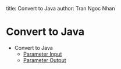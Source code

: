 title: Convert to Java
author: Tran Ngoc Nhan

# Convert to Java

* Convert to Java
  * [Parameter Input](./parameter-input.md)
  * [Parameter Output](./parameter-output.md)